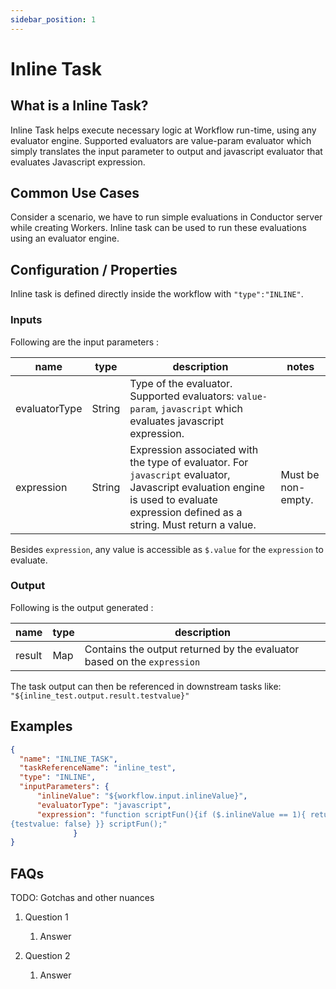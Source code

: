 ```yaml
---
sidebar_position: 1
---
```

# Inline Task

## What is a Inline Task?

Inline Task helps execute necessary logic at Workflow run-time,
using any evaluator engine. Supported evaluators are value-param
evaluator which simply translates the input parameter to output and
javascript evaluator that evaluates Javascript expression.

## Common Use Cases

Consider a scenario, we have to run simple evaluations in
Conductor server while creating Workers. Inline task can be used to run these
evaluations using an evaluator engine.

## Configuration / Properties

Inline task is defined directly inside the workflow with
`"type":"INLINE"`.

### Inputs

Following are the input parameters :

|name|type|description|notes|
|---|---|---|---|
|evaluatorType|String|Type of the evaluator. Supported evaluators: `value-param`, `javascript` which evaluates javascript expression.|
|expression|String|Expression associated with the type of evaluator. For `javascript` evaluator, Javascript evaluation engine is used to evaluate expression defined as a string. Must return a value.|Must be non-empty.|

Besides `expression`, any value is accessible as `$.value` for the `expression` to evaluate.

### Output

Following is the output generated :

|name|type|description|
|---|---|---|
|result|Map|Contains the output returned by the evaluator based on the `expression`|

The task output can then be referenced in downstream tasks like:
```"${inline_test.output.result.testvalue}"```

## Examples

```json
{
  "name": "INLINE_TASK",
  "taskReferenceName": "inline_test",
  "type": "INLINE",
  "inputParameters": {
      "inlineValue": "${workflow.input.inlineValue}",
      "evaluatorType": "javascript",
      "expression": "function scriptFun(){if ($.inlineValue == 1){ return {testvalue: true} } else { return 
{testvalue: false} }} scriptFun();"
              }
}
```

## FAQs

TODO: Gotchas and other nuances

1. Question 1
    1. Answer

1. Question 2
    1. Answer
